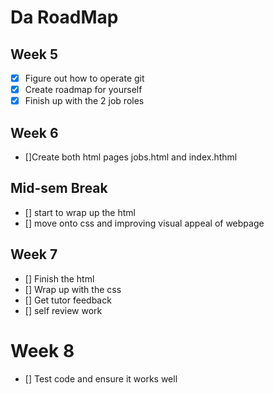 # Da RoadMap

## Week 5 ##
- [X] Figure out how to operate git 
- [X] Create roadmap for yourself
- [X] Finish up with the 2 job roles

## Week 6 ##
- []Create both html pages jobs.html and index.hthml

## Mid-sem Break ##
- [] start to wrap up the html
- [] move onto css and improving visual appeal of webpage

## Week 7 ##
- [] Finish the html 
- [] Wrap up with the css
- [] Get tutor feedback
- [] self review work

# Week 8 ##
- [] Test code and ensure it works well